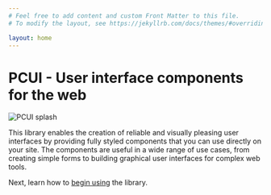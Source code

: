 ```yaml
---
# Feel free to add content and custom Front Matter to this file.
# To modify the layout, see https://jekyllrb.com/docs/themes/#overriding-theme-defaults

layout: home
---
```


# PCUI - User interface components for the web

![PCUI splash](https://camo.githubusercontent.com/556633abd49f5d713e6f5f47eaeb7edf5170f9b0/68747470733a2f2f666f72756d2d66696c65732d706c617963616e7661732d636f6d2e73332e6475616c737461636b2e65752d776573742d312e616d617a6f6e6177732e636f6d2f6f726967696e616c2f32582f372f376535316465386165363966613439396463616432393265666432316437373232646366326462642e6a706567)

This library enables the creation of reliable and visually pleasing user interfaces by providing fully styled components that you can use directly on your site. The components are useful in a wide range of use cases, from creating simple forms to building graphical user interfaces for complex web tools.

Next, learn how to [begin using](/pcui/getting-started) the library.